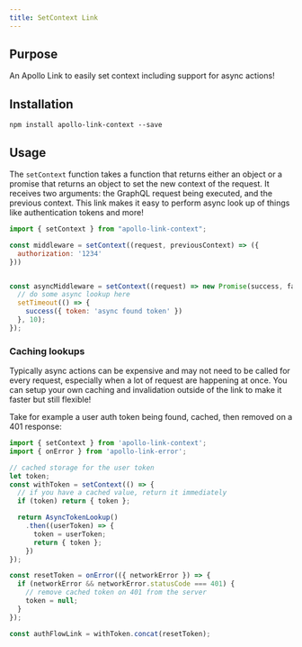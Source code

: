 ```yaml
---
title: SetContext Link
---
```


## Purpose
An Apollo Link to easily set context including support for async actions!

## Installation

`npm install apollo-link-context --save`

## Usage

The `setContext` function takes a function that returns either an object or a promise that returns an object to set the new context of the request. It receives two arguments: the GraphQL request being executed, and the previous context. This link makes it easy to perform async look up of things like authentication tokens and more!

```js
import { setContext } from "apollo-link-context";

const middleware = setContext((request, previousContext) => ({
  authorization: '1234'
}))


const asyncMiddleware = setContext((request) => new Promise(success, fail) => {
  // do some async lookup here
  setTimeout(() => {
    success({ token: 'async found token' })
  }, 10);
});

```
### Caching lookups
Typically async actions can be expensive and may not need to be called for every request, especially when a lot of request are happening at once. You can setup your own caching and invalidation outside of the link to make it faster but still flexible!

Take for example a user auth token being found, cached, then removed on a 401 response:

```js
import { setContext } from 'apollo-link-context';
import { onError } from 'apollo-link-error';

// cached storage for the user token
let token;
const withToken = setContext(() => {
  // if you have a cached value, return it immediately
  if (token) return { token };

  return AsyncTokenLookup()
    .then((userToken) => {
      token = userToken;
      return { token };
    })
});

const resetToken = onError(({ networkError }) => {
  if (networkError && networkError.statusCode === 401) {
    // remove cached token on 401 from the server
    token = null;
  }
});

const authFlowLink = withToken.concat(resetToken);
```
